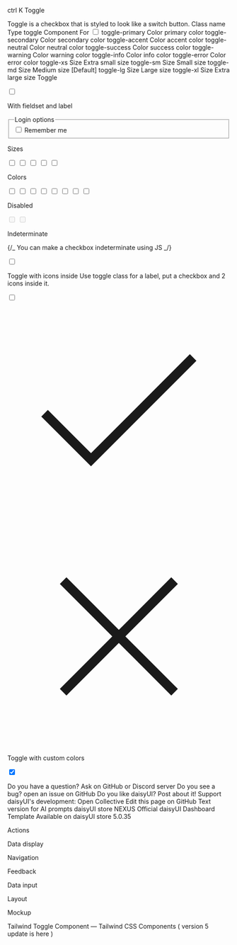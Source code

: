 ctrl
K
Toggle

Toggle is a checkbox that is styled to look like a switch button.
Class name
Type
toggle Component
For <input type="checkbox">
toggle-primary
Color
primary color
toggle-secondary
Color
secondary color
toggle-accent
Color
accent color
toggle-neutral
Color
neutral color
toggle-success
Color
success color
toggle-warning
Color
warning color
toggle-info
Color
info color
toggle-error
Color
error color
toggle-xs
Size
Extra small size
toggle-sm
Size
Small size
toggle-md
Size
Medium size [Default]
toggle-lg
Size
Large size
toggle-xl
Size
Extra large size
Toggle

<input type="checkbox" defaultChecked className="toggle" />

With fieldset and label

<fieldset className="fieldset bg-base-100 border-base-300 rounded-box w-64 border p-4">
  <legend className="fieldset-legend">Login options</legend>
  <label className="label">
    <input type="checkbox" defaultChecked className="toggle" />
    Remember me
  </label>
</fieldset>

Sizes

<input type="checkbox" defaultChecked className="toggle toggle-xs" />
<input type="checkbox" defaultChecked className="toggle toggle-sm" />
<input type="checkbox" defaultChecked className="toggle toggle-md" />
<input type="checkbox" defaultChecked className="toggle toggle-lg" />
<input type="checkbox" defaultChecked className="toggle toggle-xl" />

Colors

<input type="checkbox" defaultChecked className="toggle toggle-primary" />
<input type="checkbox" defaultChecked className="toggle toggle-secondary" />
<input type="checkbox" defaultChecked className="toggle toggle-accent" />
<input type="checkbox" defaultChecked className="toggle toggle-neutral" />

<input type="checkbox" defaultChecked className="toggle toggle-info" />
<input type="checkbox" defaultChecked className="toggle toggle-success" />
<input type="checkbox" defaultChecked className="toggle toggle-warning" />
<input type="checkbox" defaultChecked className="toggle toggle-error" />

Disabled

<input type="checkbox" className="toggle" disabled />
<input type="checkbox" className="toggle" disabled defaultChecked />

Indeterminate

{/_ You can make a checkbox indeterminate using JS _/}

<script>
  document.getElementById("my-toggle").indeterminate = true
</script>
<input type="checkbox" className="toggle" id="my-toggle" />

Toggle with icons inside
Use toggle class for a label, put a checkbox and 2 icons inside it.

<label className="toggle text-base-content">
  <input type="checkbox" />
  <svg aria-label="enabled" xmlns="http://www.w3.org/2000/svg" viewBox="0 0 24 24">
    <g
      strokeLinejoin="round"
      strokeLinecap="round"
      strokeWidth="4"
      fill="none"
      stroke="currentColor"
    >
      <path d="M20 6 9 17l-5-5"></path>
    </g>
  </svg>
  <svg
    aria-label="disabled"
    xmlns="http://www.w3.org/2000/svg"
    viewBox="0 0 24 24"
    fill="none"
    stroke="currentColor"
    strokeWidth="4"
    strokeLinecap="round"
    strokeLinejoin="round"
  >
    <path d="M18 6 6 18" />
    <path d="m6 6 12 12" />
  </svg>
</label>

Toggle with custom colors

<input
  type="checkbox"
  checked="checked"
  className="toggle border-indigo-600 bg-indigo-500 checked:border-orange-500 checked:bg-orange-400 checked:text-orange-800"
/>

Do you have a question? Ask on GitHub or Discord server
Do you see a bug? open an issue on GitHub
Do you like daisyUI? Post about it!
Support daisyUI's development: Open Collective
Edit this page on GitHub
Text version for AI prompts
daisyUI store
NEXUS
Official daisyUI Dashboard Template
Available on daisyUI store
5.0.35

Actions

Data display

Navigation

Feedback

Data input

Layout

Mockup

Tailwind Toggle Component — Tailwind CSS Components ( version 5 update is here )
